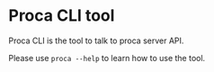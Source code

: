 # Proca CLI tool

Proca CLI is the tool to talk to proca server API.

Please use `proca --help` to learn how to use the tool.
